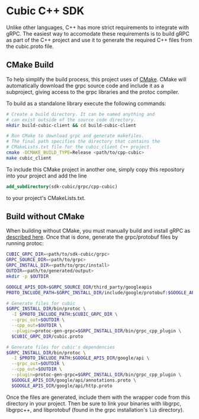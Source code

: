 # Cubic C++ SDK
Unlike other languages, C++ has more strict requirements to
integrate with gRPC. The easiest way to accomodate these
requirements is to build gRPC as part of the C++ project
and use it to generate the required C++ files from the 
cubic.proto file.

## CMake Build
To help simplify the build process, this project uses
of [CMake](www.cmake.org). CMake will automatically download
the grpc source code and include it as a subproject, giving
access to the grpc libraries and the protoc compiler.

To build as a standalone library execute the following
commands:
```bash
# Create a build directory. It can be named anything and
# can exist outside of the source code directory.
mkdir build-cubic-client && cd build-cubic-client

# Run CMake to download grpc and generate makefiles.
# The final path specifies the directory that contains the
# CMakeLists.txt file for the cubic_client C++ project.
cmake -DCMAKE_BUILD_TYPE=Release <path/to/cpp-cubic>
make cubic_client
```

To include this CMake project in another one, simply
copy this repository into your project and add the line

```cmake
add_subdirectory(sdk-cubic/grpc/cpp-cubic)
```

to your project's CMakeLists.txt.

## Build without CMake
When building without CMake, you must manually build and install 
gRPC as [described here](https://grpc.io/docs/quickstart/cpp/).
Once that is done, generate the grpc/protobuf files by running
protoc:

```bash
CUBIC_GRPC_DIR=<path/to/sdk-cubic/grpc>
GRPC_SOURCE_DIR=<path/to/grpc>
GRPC_INSTALL_DIR=<path/to/grpc/install>
OUTDIR=<path/to/generated/output>
mkdir -p $OUTDIR

GOOGLE_APIS_DIR=$GRPC_SOURCE_DIR/third_party/googleapis
PROTO_INCLUDE_PATH=$GRPC_INSTALL_DIR/include/google/protobuf:$GOOGLE_APIS_DIR

# Generate files for cubic
$GRPC_INSTALL_DIR/bin/protoc \
  -I $PROTO_INCLUDE_PATH:$CUBIC_GRPC_DIR \
  --grpc_out=$OUTDIR \
  --cpp_out=$OUTDIR \
  --plugin=protoc-gen-grpc=$GRPC_INSTALL_DIR/bin/grpc_cpp_plugin \
  $CUBIC_GRPC_DIR/cubic.proto

# Generate files for cubic's dependencies
$GRPC_INSTALL_DIR/bin/protoc \
  -I $PROTO_INCLUDE_PATH:$GOOGLE_APIS_DIR/google/api \
  --grpc_out=$OUTDIR \
  --cpp_out=$OUTDIR \
  --plugin=protoc-gen-grpc=$GRPC_INSTALL_DIR/bin/grpc_cpp_plugin \
  $GOOGLE_APIS_DIR/google/api/annotations.proto \
  $GOOGLE_APIS_DIR/google/api/http.proto
```

Once the files are generated, include them with the wrapper code
from this directory in your project. Then be sure to link your
binaries with libgrpc, libgrpc++, and libprotobuf (found in
the grpc installation's `lib` directory).
